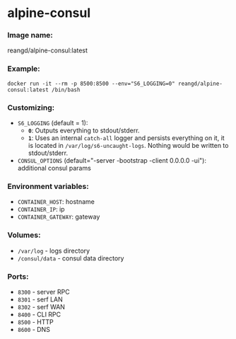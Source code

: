 alpine-consul
===


### Image name:
reangd/alpine-consul:latest


### Example:
```
docker run -it --rm -p 8500:8500 --env="S6_LOGGING=0" reangd/alpine-consul:latest /bin/bash
```


### Customizing:
* `S6_LOGGING` (default = 1): 
  * **`0`**: Outputs everything to stdout/stderr.
  * **`1`**: Uses an internal `catch-all` logger and persists everything on it, it is located in `/var/log/s6-uncaught-logs`. Nothing would be written to stdout/stderr.
* `CONSUL_OPTIONS` (default="-server -bootstrap -client 0.0.0.0 -ui"): additional consul params


### Environment variables:
* `CONTAINER_HOST`: hostname
* `CONTAINER_IP`: ip
* `CONTAINER_GATEWAY`: gateway


### Volumes:
* `/var/log` - logs directory
* `/consul/data` - consul data directory


### Ports:
* `8300` - server RPC
* `8301` - serf LAN
* `8302` - serf WAN
* `8400` - CLI RPC
* `8500` - HTTP
* `8600` - DNS
